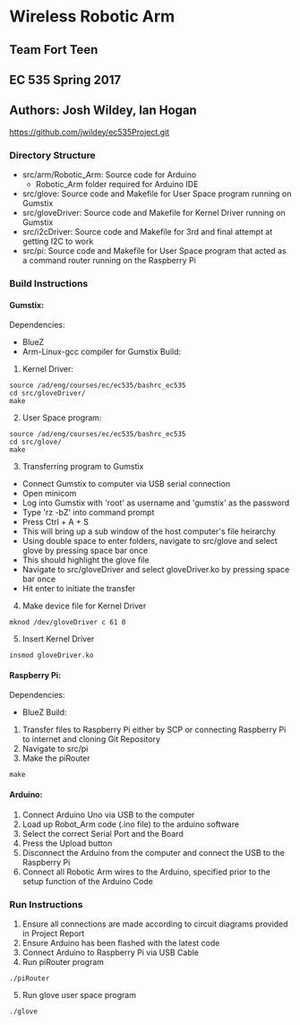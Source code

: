 # Wireless Robotic Arm
## Team Fort Teen
## EC 535 Spring 2017
## Authors: Josh Wildey, Ian Hogan
https://github.com/jwildey/ec535Project.git

### Directory Structure
* src/arm/Robotic_Arm: Source code for Arduino
  - Robotic_Arm folder required for Arduino IDE
* src/glove: Source code and Makefile for User Space program running on Gumstix
* src/gloveDriver: Source code and Makefile for Kernel Driver running on Gumstix
* src/i2cDriver: Source code and Makefile for 3rd and final attempt at getting I2C to work
* src/pi: Source code and Makefile for User Space program that acted as a command router running on the Raspberry Pi

### Build Instructions

#### Gumstix:
Dependencies: 
- BlueZ
- Arm-Linux-gcc compiler for Gumstix
Build:
1. Kernel Driver:
```
source /ad/eng/courses/ec/ec535/bashrc_ec535
cd src/gloveDriver/
make
```
2. User Space program:
```
source /ad/eng/courses/ec/ec535/bashrc_ec535
cd src/glove/
make
```
3. Transferring program to Gumstix
  - Connect Gumstix to computer via USB serial connection
  - Open minicom
  - Log into Gumstix with 'root' as username and 'gumstix' as the password
  - Type 'rz -bZ' into command prompt
  - Press Ctrl + A + S
  - This will bring up a sub window of the host computer's file heirarchy
  - Using double space to enter folders, navigate to src/glove and select glove by pressing space bar once
  - This should highlight the glove file
  - Navigate to src/gloveDriver and select gloveDriver.ko by pressing space bar once
  - Hit enter to initiate the transfer
4. Make device file for Kernel Driver
```
mknod /dev/gloveDriver c 61 0
```
5. Insert Kernel Driver
```
insmod gloveDriver.ko
```
  

#### Raspberry Pi:
Dependencies: 
- BlueZ
Build:
1. Transfer files to Raspberry Pi either by SCP or connecting Raspberry Pi to internet and cloning Git Repository
2. Navigate to src/pi
3. Make the piRouter
```
make
```

#### Arduino:
1. Connect Arduino Uno via USB to the computer
2. Load up Robot_Arm code (.ino file) to the arduino software
3. Select the correct Serial Port and the Board
4. Press the Upload button
5. Disconnect the Arduino from the computer and connect the USB to the Raspberry Pi
6. Connect all Robotic Arm wires to the Arduino, specified prior to the setup function of the Arduino Code

### Run Instructions
1. Ensure all connections are made according to circuit diagrams provided in Project Report
2. Ensure Arduino has been flashed with the latest code
3. Connect Arduino to Raspberry Pi via USB Cable
4. Run piRouter program
```
./piRouter
```
5. Run glove user space program
```
./glove
```
